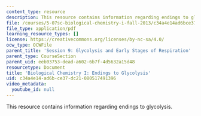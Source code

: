 ```yaml
---
content_type: resource
description: This resource contains information regarding endings to glycolysis.
file: /courses/5-07sc-biological-chemistry-i-fall-2013/c34a4e14ad6bce37dc21080517491396_MIT5_07SCF13_Lec15_16.pdf
file_type: application/pdf
learning_resource_types: []
license: https://creativecommons.org/licenses/by-nc-sa/4.0/
ocw_type: OCWFile
parent_title: 'Session 9: Glycolysis and Early Stages of Respiration'
parent_type: CourseSection
parent_uid: eeb03753-dead-a602-6b7f-4d5632a15d48
resourcetype: Document
title: 'Biological Chemistry I: Endings to Glycolysis'
uid: c34a4e14-ad6b-ce37-dc21-080517491396
video_metadata:
  youtube_id: null
---
```

This resource contains information regarding endings to glycolysis.